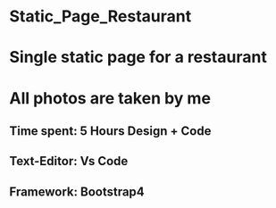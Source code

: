 # Static_Page_Restaurant
Single static page for a restaurant
===================================
# All photos are taken by me

## Time spent: 5 Hours Design + Code 

## Text-Editor: Vs Code

## Framework: Bootstrap4
